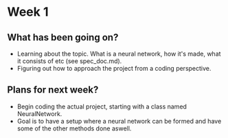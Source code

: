 # Week 1

## What has been going on?
- Learning about the topic. What is a neural network, how it's made, what it consists of etc (see spec_doc.md).
- Figuring out how to approach the project from a coding perspective.

## Plans for next week?
- Begin coding the actual project, starting with a class named NeuralNetwork.
- Goal is to have a setup where a neural network can be formed and have some of the other methods done aswell.
